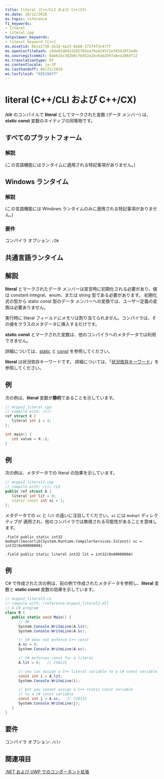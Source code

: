 ```yaml
---
title: literal (C++/CLI および C++/CX)
ms.date: 10/12/2018
ms.topic: reference
f1_keywords:
- literal
- literal_cpp
helpviewer_keywords:
- literal keyword [C++]
ms.assetid: 6b1a1f36-2e1d-4a23-8eb6-172f4f3c477f
ms.openlocfilehash: c0de82d0d1d102f02ea79a4245f2e393439f2e0b
ms.sourcegitcommit: 0ab61bc3d2b6cfbd52a16c6ab2b97a8ea1864f12
ms.translationtype: HT
ms.contentlocale: ja-JP
ms.lasthandoff: 04/23/2019
ms.locfileid: "65515677"
---
```

# <a name="literal-ccli-and-ccx"></a>literal (C++/CLI および C++/CX)

**/clr** のコンパイルで **literal** としてマークされた変数 (データ メンバー) は、**static const** 変数のネイティブの同等物です。

## <a name="all-platforms"></a>すべてのプラットフォーム

### <a name="remarks"></a>解説

(この言語機能にはランタイムに適用される特記事項がありません。)

## <a name="windows-runtime"></a>Windows ランタイム

### <a name="remarks"></a>解説

(この言語機能には Windows ランタイムのみに適用される特記事項がありません。)

### <a name="requirements"></a>要件

コンパイラ オプション: `/ZW`

## <a name="common-language-runtime"></a>共通言語ランタイム

## <a name="remarks"></a>解説

**literal** とマークされたデータ メンバーは宣言時に初期化される必要があり、値は constant integral、enum、または string 型である必要があります。 初期化式の型から static const 型のデータ メンバーへの変換では、ユーザー定義の変換は必要ありません。

実行時に literal フィールドにメモリは割り当てられません。コンパイラは、その値をクラスのメタデータに挿入するだけです。

**static const** とマークされた変数は、他のコンパイラへのメタデータでは利用できません。

詳細については、[static](../cpp/storage-classes-cpp.md) と [const](../cpp/const-cpp.md) を参照してください。

**literal** は状況依存キーワードです。 詳細については、「[状況依存キーワード](context-sensitive-keywords-cpp-component-extensions.md)」を参照してください。

## <a name="example"></a>例

次の例は、**literal** 変数が**静的**であることを示しています。

```cpp
// mcppv2_literal.cpp
// compile with: /clr
ref struct X {
   literal int i = 4;
};

int main() {
   int value = X::i;
}
```

## <a name="example"></a>例

次の例は、メタデータでの literal の効果を示しています。

```cpp
// mcppv2_literal2.cpp
// compile with: /clr /LD
public ref struct A {
   literal int lit = 0;
   static const int sc = 1;
};
```

メタデータでの `sc` と `lit` の違いに注目してください。`sc` には `modopt` ディレクティブが 適用され、他のコンパイラでは無視される可能性があることを意味します。

```
.field public static int32 modopt([mscorlib]System.Runtime.CompilerServices.IsConst) sc = int32(0x0000000A)
```

```
.field public static literal int32 lit = int32(0x0000000A)
```

## <a name="example"></a>例

C# で作成された次の例は、前の例で作成されたメタデータを参照し、**literal** 変数と **static const** 変数の効果を示しています。

```cs
// mcppv2_literal3.cs
// compile with: /reference:mcppv2_literal2.dll
// A C# program
class B {
   public static void Main() {
      // OK
      System.Console.WriteLine(A.lit);
      System.Console.WriteLine(A.sc);

      // C# does not enforce C++ const
      A.sc = 9;
      System.Console.WriteLine(A.sc);

      // C# enforces const for a literal
      A.lit = 9;   // CS0131

      // you can assign a C++ literal variable to a C# const variable
      const int i = A.lit;
      System.Console.WriteLine(i);

      // but you cannot assign a C++ static const variable
      // to a C# const variable
      const int j = A.sc;   // CS0133
      System.Console.WriteLine(j);
   }
}
```

## <a name="requirements"></a>要件

コンパイラ オプション: `/clr`

## <a name="see-also"></a>関連項目

[.NET および UWP でのコンポーネント拡張](component-extensions-for-runtime-platforms.md)